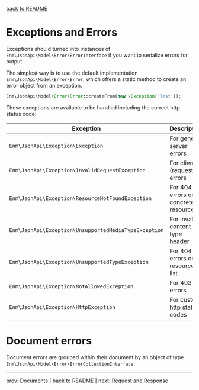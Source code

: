 [back to README](../README.md)
# Exceptions and Errors
Exceptions should turned into instances of `Enm\JsonApi\Model\Error\ErrorInterface` if you want to serialize errors for output.

The simplest way is to use the default implementation `Enm\JsonApi\Model\Error\Error`, which offers a static method to create an 
error object from an exception.

```php
Enm\JsonApi\Model\Error\Error::createFrom(new \Exception('Test'));
```

These exceptions are available to be handled including the correct http status code:

|  Exception                                            | Description                           |
|-------------------------------------------------------|---------------------------------------|
| `Enm\JsonApi\Exception\Exception`                     | For general server errors             |
| `Enm\JsonApi\Exception\InvalidRequestException`       | For client (request) errors           |
| `Enm\JsonApi\Exception\ResourceNotFoundException`     | For 404 errors on a concrete resource |
| `Enm\JsonApi\Exception\UnsupportedMediaTypeException` | For invalid content type header       |
| `Enm\JsonApi\Exception\UnsupportedTypeException`      | For 404 errors on a resource list     |
| `Enm\JsonApi\Exception\NotAllowedException`           | For 403 errors                        |
| `Enm\JsonApi\Exception\HttpException`                 | For custom http status codes          |

# Document errors
Document errors are grouped within their document by an object of type `Enm\JsonApi\Model\Error\ErrorCollectionInterface`.

*****

[prev: Documents](../docs/05-documents.md) | [back to README](../README.md) | [next: Request and Response](../docs/07-requests.md)
